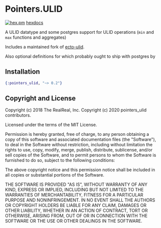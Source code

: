 # Pointers.ULID

[![hex.pm](https://img.shields.io/hexpm/v/pointers_ulid)](https://hex.pm/packages/pointers_ulid)
[hexdocs](https://hexdocs.pm/pointers_ulid)

A ULID datatype and some postgres support for ULID operations (`min`
and `max` functions and aggregates)

Includes a maintained fork of
[ecto-ulid](https://github.com/TheRealReal/ecto-ulid).

Also optional definitions for which probably ought to ship with postgres by 

## Installation

```elixir
{:pointers_ulid, "~> 0.2"}
```

## Copyright and License

Copyright (c) 2018 The RealReal, Inc.
Copyright (c) 2020 pointers_ulid contributors.

Licensed under the terms of the MIT License.

Permission is hereby granted, free of charge, to any person obtaining
a copy of this software and associated documentation files (the
"Software"), to deal in the Software without restriction, including
without limitation the rights to use, copy, modify, merge, publish,
distribute, sublicense, and/or sell copies of the Software, and to
permit persons to whom the Software is furnished to do so, subject to
the following conditions:

The above copyright notice and this permission notice shall be
included in all copies or substantial portions of the Software.

THE SOFTWARE IS PROVIDED "AS IS", WITHOUT WARRANTY OF ANY KIND,
EXPRESS OR IMPLIED, INCLUDING BUT NOT LIMITED TO THE WARRANTIES OF
MERCHANTABILITY, FITNESS FOR A PARTICULAR PURPOSE AND
NONINFRINGEMENT. IN NO EVENT SHALL THE AUTHORS OR COPYRIGHT HOLDERS BE
LIABLE FOR ANY CLAIM, DAMAGES OR OTHER LIABILITY, WHETHER IN AN ACTION
OF CONTRACT, TORT OR OTHERWISE, ARISING FROM, OUT OF OR IN CONNECTION
WITH THE SOFTWARE OR THE USE OR OTHER DEALINGS IN THE SOFTWARE.
